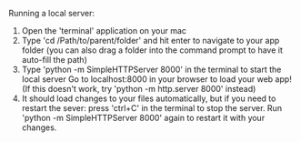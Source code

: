 Running a local server:

1. Open the 'terminal' application on your mac
2. Type 'cd /Path/to/parent/folder' and hit enter to navigate to your app folder (you can also drag a folder into the command prompt to have it auto-fill the path)
3. Type 'python -m SimpleHTTPServer 8000' in the terminal to start the local server
Go to localhost:8000 in your browser to load your web app! (If this doesn't work, try 'python -m http.server 8000' instead)
4. It should load changes to your files automatically, but if you need to restart the sever: press 'ctrl+C' in the terminal to stop the server. Run 'python -m SimpleHTTPServer 8000' again to restart it with your changes.
